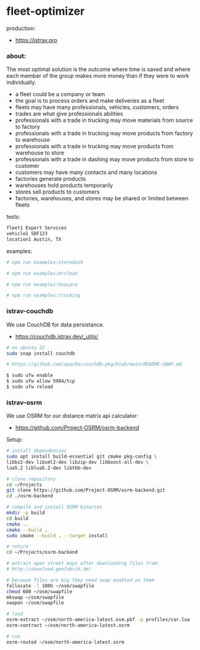 fleet-optimizer
========
production:
- https://istrav.pro

### about:
The most optimal solution is the outcome where time is saved and where each member of the group makes more money than if they were to work individually. 

- a fleet could be a company or team
- the goal is to process orders and make deliveries as a fleet
- fleets may have many professionals, vehicles, customers, orders
- trades are what give professionals abilities
- professionals with a trade in trucking may move materials from source to factory
- professionals with a trade in trucking may move products from factory to warehouse
- professionals with a trade in trucking may move products from warehouse to store
- professionals with a trade in dashing may move products from store to customer
- customers may have many contacts and many locations
- factories generate products
- warehouses hold products temporarily
- stores sell products to customers
- factories, warehouses, and stores may be shared or limited between fleets

tests:
```bash
fleet1 Expert Services
vehicle1 SDF123
location1 Austin, TX
```

examples:
```bash
# npm run examples:storedash
```

```bash
# npm run examples:mrclean
```

```bash
# npm run examples:hvacpro
```

```bash
# npm run examples:trucking
```

### istrav-couchdb
We use CouchDB for data persistance.
- https://couchdb.istrav.dev/_utils/

```bash
# on ubuntu 22
sudo snap install couchdb

# https://github.com/apache/couchdb-pkg/blob/main/README-SNAP.md

$ sudo ufw enable
$ sudo ufw allow 5984/tcp
$ sudo ufw reload
```

### istrav-osrm
We use OSRM for our distance matrix api calculator:
- https://github.com/Project-OSRM/osrm-backend

Setup:
```bash
# install dependencies
sudo apt install build-essential git cmake pkg-config \
libbz2-dev libxml2-dev libzip-dev libboost-all-dev \
lua5.2 liblua5.2-dev libtbb-dev

# clone repository
cd ~/Projects
git clone https://github.com/Project-OSRM/osrm-backend.git
cd ./osrm-backend

# compile and install OSRM binaries
mkdir -p build
cd build
cmake ..
cmake --build .
sudo cmake --build . --target install

# return
cd ~/Projects/osrm-backend

# extract open street maps after downloading files from:
# http://download.geofabrik.de/

# because files are big they need swap enabled on them
fallocate -l 100G ~/osm/swapfile
chmod 600 ~/osm/swapfile
mkswap ~/osm/swapfile
swapon ~/osm/swapfile

# load
osrm-extract ~/osm/north-america-latest.osm.pbf -p profiles/car.lua
osrm-contract ~/osm/north-america-latest.osrm

# run
osrm-routed ~/osm/north-america-latest.osrm
```